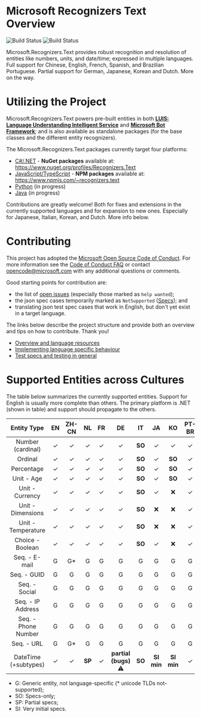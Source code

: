 # Microsoft Recognizers Text Overview

![Build Status](https://msrasia.visualstudio.com/_apis/public/build/definitions/310c848f-b260-4305-9255-b97bfb69974b/116/badge)
![Build Status](https://ci.appveyor.com/api/projects/status/github/Microsoft/Recognizers-Text?branch=master&svg=true&passingText=all%20plats%20-%20OK)

Microsoft.Recognizers.Text provides robust recognition and resolution of entities like numbers, units, and date/time; expressed in multiple languages. Full support for Chinese, English, French, Spanish, and Brazilian Portuguese. Partial support for German, Japanese, Korean and Dutch. More on the way.

# Utilizing the Project

Microsoft.Recognizers.Text powers pre-built entities in both [**LUIS: Language Understanding Intelligent Service**](https://www.luis.ai/home) and [**Microsoft Bot Framework**](https://dev.botframework.com/); and is also available as standalone packages (for the base classes and the different entity recognizers).

The Microsoft.Recognizers.Text packages currently target four platforms:
* [C#/.NET](https://github.com/Microsoft/Recognizers-Text/tree/master/.NET) - **NuGet packages** available at: https://www.nuget.org/profiles/Recognizers.Text
* [JavaScript/TypeScript](https://github.com/Microsoft/Recognizers-Text/tree/master/JavaScript/packages/recognizers-text-suite) - **NPM packages** available at: https://www.npmjs.com/~recognizers.text
* [Python](https://github.com/Microsoft/Recognizers-Text/tree/master/Python) (in progress)
* [Java](https://github.com/Microsoft/Recognizers-Text/tree/master/Java) (in progress)

Contributions are greatly welcome! Both for fixes and extensions in the currently supported languages and for expansion to new ones.
Especially for Japanese, Italian, Korean, and Dutch. More info below.

# Contributing

This project has adopted the [Microsoft Open Source Code of Conduct](https://opensource.microsoft.com/codeofconduct/). For more information see the [Code of Conduct FAQ](https://opensource.microsoft.com/codeofconduct/faq/) or contact [opencode@microsoft.com](mailto:opencode@microsoft.com) with any additional questions or comments.

Good starting points for contribution are:
* the list of [open issues](https://github.com/Microsoft/Recognizers-Text/issues) (especially those marked as ```help wanted```); 
* the json spec cases temporarily marked as ```NotSupported``` ([Specs](./Specs)); and
* translating json test spec cases that work in English, but don't yet exist in a target language.

The links below describe the project structure and provide both an overview and tips on how to contribute. Thank you!

* [Overview and language resources](https://blog.botframework.com/2018/01/24/contributing-luis-microsoft-recognizers-text-part-1/)
* [Implementing language specific behaviour](https://blog.botframework.com/2018/02/01/contributing-luis-microsoft-recognizers-text-part-2/)
* [Test specs and testing in general](https://blog.botframework.com/2018/02/12/contributing-luis-microsoft-recognizers-text-part-3/)

# Supported Entities across Cultures

The table below summarizes the currently supported entities. Support for English is usually more complete than others. The primary platform is .NET (shown in table) and support should propagate to the others.

| Entity Type       | EN      | ZH-CN   | NL    | FR     | DE    | IT      | JA     | KO     | PT-BR     | ES      |
|:-----------------:|:-------:|:-------:|:-----:|:------:|:-----:|:-------:|:------:|:------:|:------:|:-------:| 
| Number (cardinal)    | ✓    | ✓       | ✓    | ✓     | ✓     | **SO**  | ✓      | ✓      | ✓     | ✓       |
| Ordinal              | ✓    | ✓       | ✓    | ✓     | ✓     | **SO**  | ✓      | **SO** | ✓      | ✓      |
| Percentage           | ✓    | ✓       | ✓    | ✓     | ✓     | **SO**  | ✓      | **SO** | ✓      | ✓      |
| Unit - Age           | ✓    | ✓       | ✓    | ✓     | ✓     | **SO**  | ✓      | **SO** | ✓      | ✓      |
| Unit - Currency      | ✓    | ✓       | ✓    | ✓     | ✓     | **SO**  | ✓      | :x:    | ✓      | ✓      |
| Unit - Dimensions    | ✓    | ✓       | ✓    | ✓     | ✓     | **SO**  | :x:    | :x:     | ✓     | ✓       | 
| Unit - Temperature   | ✓    | ✓       | ✓    | ✓     | ✓     | **SO**  | :x:    | :x:     | ✓     | ✓       | 
| Choice - Boolean     | ✓    | ✓       | ✓    | ✓     | ✓     | **SO**  | ✓      | :x:    | ✓      | ✓      | 
| Seq. - E-mail        | G    | G*       | G    | G      | G     | G       | G      | G      | G      | G       |
| Seq. - GUID          | G    | G        | G    | G      | G     | G       | G      | G      | G      | G       |
| Seq. - Social        | G    | G        | G    | G      | G     | G       | G      | G      | G      | G       |
| Seq. - IP Address    | G    | G        | G    | G      | G     | G       | G      | G      | G      | G       |
| Seq. - Phone Number  | G    | G        | G    | G      | G     | G       | G      | G      | G      | G       |
| Seq. - URL           | G    | G*       | G    | G      | G     | G       | G      | G      | G      | G       |
| DateTime (+subtypes) | ✓    | ✓       | **SP**    | ✓     | **partial (bugs)** :warning: | **SO** | **SI min** | **SI min** | ✓  | ✓      | 
* G: Generic entity, not language-specific (* unicode TLDs not-supported);
* SO: Specs-only;
* SP: Partial specs;
* SI: Very initial specs.
